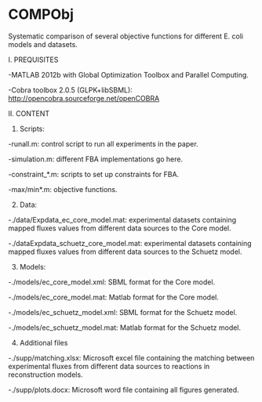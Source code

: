 COMPObj
=============
Systematic comparison of several objective functions for different E. coli models and datasets.

I. PREQUISITES

-MATLAB 2012b with Global Optimization Toolbox and Parallel Computing.

-Cobra toolbox 2.0.5 (GLPK+libSBML): http://opencobra.sourceforge.net/openCOBRA
 
II. CONTENT

1) Scripts:

-runall.m: control script to run all experiments in the paper.

-simulation.m: different FBA implementations go here.

-constraint_*.m: scripts to set up constraints for FBA.

-max/min*.m: objective functions.

2) Data:

-./data/Expdata_ec_core_model.mat: experimental datasets containing mapped fluxes values from different data sources to the Core model.

-./dataExpdata_schuetz_core_model.mat: experimental datasets containing mapped fluxes values from different data sources to the Schuetz model.

3) Models:

-./models/ec_core_model.xml: SBML format for the Core model.

-./models/ec_core_model.mat: Matlab format for the Core model.

-./models/ec_schuetz_model.xml: SBML format for the Schuetz model.

-./models/ec_schuetz_model.mat: Matlab format for the Schuetz model.

4) Additional files

-./supp/matching.xlsx: Microsoft excel file containing the matching between experimental fluxes from different data sources to reactions in 
reconstruction models.

-./supp/plots.docx: Microsoft word file containing all figures generated.

